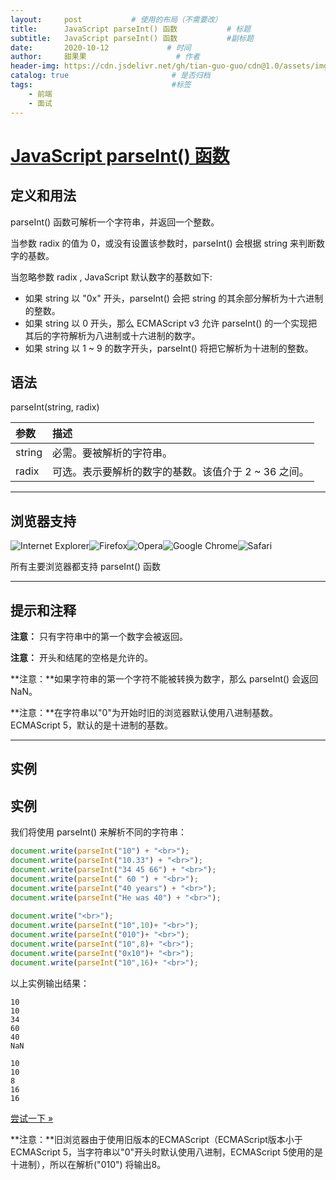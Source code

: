 ```yaml
---
layout:     post           # 使用的布局（不需要改）
title:      JavaScript parseInt() 函数           # 标题 
subtitle:   JavaScript parseInt() 函数           #副标题
date:       2020-10-12             # 时间
author:     甜果果                    # 作者
header-img: https://cdn.jsdelivr.net/gh/tian-guo-guo/cdn@1.0/assets/img/home-bg-art.jpg    #背景图片
catalog: true                       # 是否归档
tags:                               #标签
    - 前端
    - 面试
---
```


# [JavaScript parseInt() 函数](https://www.runoob.com/jsref/jsref-parseint.html)

## 定义和用法

parseInt() 函数可解析一个字符串，并返回一个整数。

当参数 radix 的值为 0，或没有设置该参数时，parseInt() 会根据 string 来判断数字的基数。

当忽略参数 radix , JavaScript 默认数字的基数如下:

-   如果 string 以 "0x" 开头，parseInt() 会把 string 的其余部分解析为十六进制的整数。
-   如果 string 以 0 开头，那么 ECMAScript v3 允许 parseInt() 的一个实现把其后的字符解析为八进制或十六进制的数字。
-   如果 string 以 1 ~ 9 的数字开头，parseInt() 将把它解析为十进制的整数。

## 语法

parseInt(string, radix)



| 参数   | 描述                                                 |
| :----- | :--------------------------------------------------- |
| string | 必需。要被解析的字符串。                             |
| radix  | 可选。表示要解析的数字的基数。该值介于 2 ~ 36 之间。 |



------

## 浏览器支持

![Internet Explorer](https://www.runoob.com/images/compatible_ie.gif)![Firefox](https://www.runoob.com/images/compatible_firefox.gif)![Opera](https://www.runoob.com/images/compatible_opera.gif)![Google Chrome](https://www.runoob.com/images/compatible_chrome.gif)![Safari](https://www.runoob.com/images/compatible_safari.gif)

所有主要浏览器都支持 parseInt() 函数

------

## 提示和注释

**注意：** 只有字符串中的第一个数字会被返回。

**注意：** 开头和结尾的空格是允许的。

**注意：**如果字符串的第一个字符不能被转换为数字，那么 parseInt() 会返回 NaN。

**注意：**在字符串以"0"为开始时旧的浏览器默认使用八进制基数。ECMAScript 5，默认的是十进制的基数。

------

## 实例

## 实例

我们将使用 parseInt() 来解析不同的字符串：

```javascript
document.write(parseInt("10") + "<br>");
document.write(parseInt("10.33") + "<br>");
document.write(parseInt("34 45 66") + "<br>");
document.write(parseInt(" 60 ") + "<br>");
document.write(parseInt("40 years") + "<br>");
document.write(parseInt("He was 40") + "<br>");
 
document.write("<br>");
document.write(parseInt("10",10)+ "<br>");
document.write(parseInt("010")+ "<br>");
document.write(parseInt("10",8)+ "<br>");
document.write(parseInt("0x10")+ "<br>");
document.write(parseInt("10",16)+ "<br>");
```



以上实例输出结果：

```
10
10
34
60
40
NaN

10
10
8
16
16
```




[尝试一下 »](https://www.runoob.com/try/try.php?filename=tryjsref_parseint)

**注意：**旧浏览器由于使用旧版本的ECMAScript（ECMAScript版本小于ECMAScript 5，当字符串以"0"开头时默认使用八进制，ECMAScript 5使用的是十进制），所以在解析("010") 将输出8。